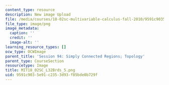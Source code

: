 ```yaml
---
content_type: resource
description: New image Upload
file: /media/courses/18-02sc-multivariable-calculus-fall-2010/9591c9035e91c2353d93f85bde0b729f_MIT18_02SC_L32Brds_5.png
file_type: image/png
image_metadata:
  caption: ''
  credit: ''
  image-alt: ''
learning_resource_types: []
ocw_type: OCWImage
parent_title: 'Session 94: Simply Connected Regions; Topology'
parent_type: CourseSection
resourcetype: Image
title: MIT18_02SC_L32Brds_5.png
uid: 9591c903-5e91-c235-3d93-f85bde0b729f
---
```

